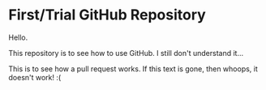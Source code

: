 # First/Trial GitHub Repository
Hello.

This repository is to see how to use GitHub. I still don't understand it...

This is to see how a pull request works. If this text is gone, then whoops, it doesn't work! :(
